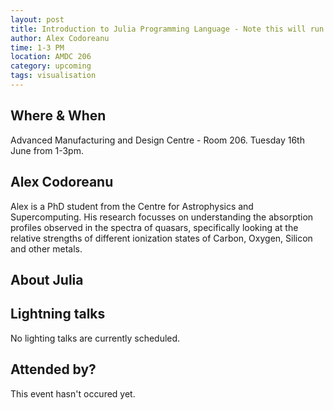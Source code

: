 ```yaml
---
layout: post
title: Introduction to Julia Programming Language - Note this will run on *Tuesday*
author: Alex Codoreanu
time: 1-3 PM
location: AMDC 206
category: upcoming
tags: visualisation
---
```


## Where & When

Advanced Manufacturing and Design Centre - Room 206. Tuesday 16th June from 1-3pm.

## Alex Codoreanu

Alex is a PhD student from the Centre for Astrophysics and Supercomputing. His research focusses on understanding the absorption profiles observed in the spectra of quasars, specifically looking at the relative strengths of different ionization states of Carbon, Oxygen, Silicon and other metals.

## About Julia

## Lightning talks

No lighting talks are currently scheduled.

## Attended by?

This event hasn't occured yet.
